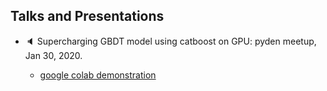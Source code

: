 ## Talks and Presentations 

* :speaker: Supercharging GBDT model using catboost on GPU: pyden meetup, Jan 30, 2020.

    * [google colab demonstration](https://colab.research.google.com/drive/1B276T_uFwyqkiqyP4ha4pwdaeoNXS1N0)

